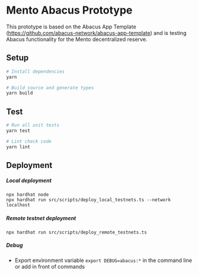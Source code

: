 # Mento Abacus Prototype

This prototype is based on the Abacus App Template (https://github.com/abacus-network/abacus-app-template) and is testing Abacus functionality for the Mento decentralized reserve. 

## Setup

```sh
# Install dependencies
yarn 

# Build source and generate types
yarn build
```

## Test

```sh
# Run all unit tests
yarn test

# Lint check code
yarn lint
```

## Deployment

##### Local deployment
```
npx hardhat node
npx hardhat run src/scripts/deploy_local_testnets.ts --network localhost
```

##### Remote testnet deployment
```
npx hardhat run src/scripts/deploy_remote_testnets.ts
```

##### Debug
- Export environment variable `export DEBUG=abacus:*` in the command line or add in front of commands

